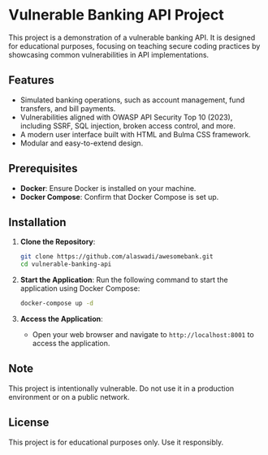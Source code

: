 # Vulnerable Banking API Project

This project is a demonstration of a vulnerable banking API. It is designed for educational purposes, focusing on teaching secure coding practices by showcasing common vulnerabilities in API implementations.

## Features
- Simulated banking operations, such as account management, fund transfers, and bill payments.
- Vulnerabilities aligned with OWASP API Security Top 10 (2023), including SSRF, SQL injection, broken access control, and more.
- A modern user interface built with HTML and Bulma CSS framework.
- Modular and easy-to-extend design.

## Prerequisites
- **Docker**: Ensure Docker is installed on your machine.
- **Docker Compose**: Confirm that Docker Compose is set up.

## Installation
1. **Clone the Repository**:
   ```bash
   git clone https://github.com/alaswadi/awesomebank.git
   cd vulnerable-banking-api
   ```

2. **Start the Application**:
   Run the following command to start the application using Docker Compose:
   ```bash
   docker-compose up -d
   ```

3. **Access the Application**:
   - Open your web browser and navigate to `http://localhost:8001` to access the application.

## Note
This project is intentionally vulnerable. Do not use it in a production environment or on a public network.

## License
This project is for educational purposes only. Use it responsibly.

